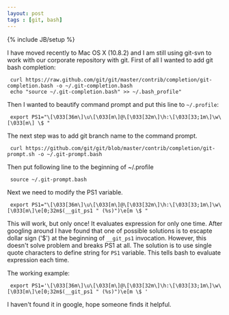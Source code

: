 ```yaml
---
layout: post
tags : [git, bash]
---
```

{% include JB/setup %}

I have moved recently to Mac OS X (10.8.2) and I am still using git-svn to work with our corporate repository with git. First of all I wanted to add git bash completion:

     curl https://raw.github.com/git/git/master/contrib/completion/git-completion.bash -o ~/.git-completion.bash
     echo "source ~/.git-completion.bash" >> ~/.bash_profile"

Then I wanted to beautify command prompt and put this line to `~/.profile`:

     export PS1="\[\033[36m\]\u\[\033[m\]@\[\033[32m\]\h:\[\033[33;1m\]\w\[\033[m\] \$ "
     
The next step was to add git branch name to the command prompt.

     curl https://github.com/git/git/blob/master/contrib/completion/git-prompt.sh -o ~/.git-prompt.bash

Then put following line to the beginning of ~/.profile

     source ~/.git-prompt.bash
     
Next we need to modify the PS1 variable.

     export PS1="\[\033[36m\]\u\[\033[m\]@\[\033[32m\]\h:\[\033[33;1m\]\w\[\033[m\]\e[0;32m$(__git_ps1 " (%s)")\e[m \$ "
     
This will work, but only once! It evaluates expression for only one time. After googling around I have found that one of possible solutions is to escapte dollar sign ('$') at the beginning of `__git_ps1` invocation. However, this doesn't solve problem and breaks PS1 at all. The solution is to use single quote characters to define string for `PS1` variable. This tells bash to evaluate expression each time. 

The working example:

     export PS1='\[\033[36m\]\u\[\033[m\]@\[\033[32m\]\h:\[\033[33;1m\]\w\[\033[m\]\e[0;32m$(__git_ps1 " (%s)")\e[m \$ '

I haven't found it in google, hope someone finds it helpful.
